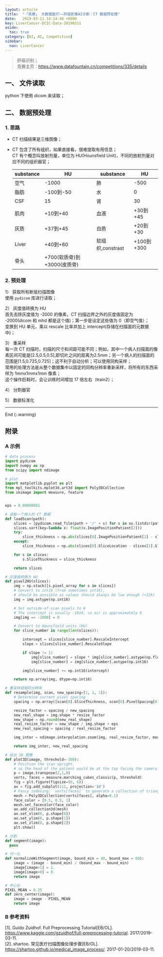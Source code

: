 ```yaml
---
layout: article
title:  "「竞赛」 大数据医疗——肝癌影像AI诊断：CT 数据预处理"
date:   2019-03-11 14:14:40 +0800
key: LiverCancer-DCIC-Data-20190311
aside:
  toc: true
category: [AI, AI, Competition]
sidebar:
  nav: LiverCancer
---
```



>肝癌识别；    
竞赛主页：<https://www.datafountain.cn/competitions/335/details>   

## 一、 文件读取
python 下使用 dicom 来读取；  

<!--more-->

## 二、 数据预处理
### 1. 思路
- CT 扫描结果是三维图像；   
- CT 包含了所有组织，如果直接看，很难提取有用信息；   
  CT 有个概念叫放射剂量，单位为 HU(Hounsfield Unit)，不同的放射剂量对应不同的组织器官；  

  | substance | 	HU | substance | 	HU |
  | --- | --- | --- | --- |
  | 空气 | 	-1000 | 肺	| -500 |
  | 脂肪	| -100到-50 | 水	| 0  |
  | CSF	| 15 | 肾	| 30 |
  | 肌肉	| +10到+40 | 血液	| +30到+45 |
  | 灰质	| +37到+45 | 白质	| +20到+30 |
  | Liver	| +40到+60 | 软组织,constrast	| +100到+300 |
  | 骨头	| +700(软质骨)到+3000(皮质骨) |

### 2. 预处理
1） 获取所有断层扫描图像   
使用 `pydicom` 库进行读取；  

2） 灰度值转换为 HU   
首先去除灰度值为 -2000 的像素，CT 扫描边界之外的灰度值固定为 -2000(dicom 和 mhd 都是这个值)；第一步是设定这些值为 0（即空气值）；   
变换到 HU 单元，乘以 rescale 比率并加上 intercept(存储在扫描面的元数据中)；   

3） 重采样  
每一次 CT 扫描时，扫描的尺寸和间距可能不同；例如，其中一个病人扫描面的像素区间可能是[2.5,0.5,0.5],即切片之间的距离为2.5mm；另一个病人的扫描面的范围是[1.5,0.725,0.725]；这不利于自动分析；可以使用同构采样；  
常用的处理方法是从整个数据集中以固定的同构分辨率重新采样，将所有的东西采样为 1mmx1mmx1mm 像素；   
这个操作巨耗时，会让训练时间增加 17 倍左右（train2）；    

4） 分割器官    

5） 数据标准化  


-------------------  
 End
{:.warning}  


## 附录
### A 示例
```python
# data process
import pydicom
import numpy as np
from scipy import ndimage

# plot
import matplotlib.pyplot as plt
from mpl_toolkits.mplot3d.art3d import Poly3DCollection
from skimage import measure, feature


eps = 0.00000001

# 读取一个病人的 CT 数据
def loadScan(path):
    slices = [pydicom.read_file(path + '/' + s) for s in os.listdir(path)]
    slices.sort(key=lambda x: float(x.ImagePositionPatient[2]))
    try:
        slice_thickness = np.abs(slices[0].ImagePositionPatient[2] - slices[1].ImagePositionPatient[2])
    except:
        slice_thickness = np.abs(slices[0].SliceLocation - slices[1].SliceLocation)

    for s in slices:
        s.SliceThickness = slice_thickness

    return slices

# 灰度值转换为 HU
def pixel2HU(slices):
    img = np.stack([s.pixel_array for s in slices])
    # Convert to int16 (from sometimes int16),
    # should be possible as values should always be low enough (<32k)
    img = img.astype(np.int16)

    # Set outside-of-scan pixels to 0
    # The intercept is usually -1024, so air is approximately 0
    img[img == -2000] = 0

    # Convert to Hounsfield units (HU)
    for slice_number in range(len(slices)):

        intercept = slices[slice_number].RescaleIntercept
        slope = slices[slice_number].RescaleSlope

        if slope != 1:
            img[slice_number] = slope * img[slice_number].astype(np.float64)
            img[slice_number] = img[slice_number].astype(np.int16)

        img[slice_number] += np.int16(intercept)

    return np.array(img, dtype=np.int16)

# 重采样成相同分辨率
def resample(img, scan, new_spacing=[1, 1, 1]):
    # Determine current pixel spacing
    spacing = np.array([scan[0].SliceThickness, scan[0].PixelSpacing[0], scan[0].PixelSpacing[1]], dtype=np.float32)

    resize_factor = spacing / new_spacing
    new_real_shape = img.shape * resize_factor
    new_shape = np.round(new_real_shape)
    real_resize_factor = new_shape / img.shape + eps
    new_real_spacing = spacing / real_resize_factor

    img_inter = ndimage.interpolation.zoom(img, real_resize_factor, mode='nearest')

    return img_inter, new_real_spacing

# 绘出 3D 图像
def plot3D(image, threshold=-300):
    # Position the scan upright,
    # so the head of the patient would be at the top facing the camera
    p = image.transpose(2,1,0)
    verts, faces = measure.marching_cubes_classic(p, threshold)
    fig = plt.figure(figsize=(6, 6))
    ax = fig.add_subplot(111, projection='3d')
    # Fancy indexing: `verts[faces]` to generate a collection of triangles
    mesh = Poly3DCollection(verts[faces], alpha=0.1)
    face_color = [0.5, 0.5, 1]
    mesh.set_facecolor(face_color)
    ax.add_collection3d(mesh)
    ax.set_xlim(0, p.shape[0])
    ax.set_ylim(0, p.shape[1])
    ax.set_zlim(0, p.shape[2])
    plt.show()

# 分割
def segment(image):
  pass

# 归一化
def normalizeWithSegment(image, bound_min = 40, bound_max = 60):
    image = (image - bound_min) / (bound_max - bound_min)
    image[image>1] = 1.
    image[image<0] = 0.
    return image

# 中心化
PIXEL_MEAN = 0.25
def zero_center(image):
    image = image - PIXEL_MEAN
    return image


```

### B 参考资料
[1]. Guido Zuidhof. Full Preprocessing Tutorial[EB/OL]. <https://www.kaggle.com/gzuidhof/full-preprocessing-tutorial>. 2017/2019-03-11.   
[2]. shartoo. 常见医疗扫描图像处理步骤[EB/OL]. <https://shartoo.github.io/medical_image_process/>. 2017-01-20/2019-03-11.   
